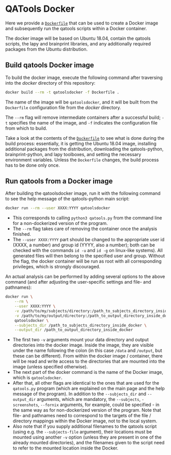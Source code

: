 # QATools Docker

Here we provide a [`Dockerfile`](Dockerfile) that can be used to create a Docker image and subsequently run the qatools scripts within a Docker container.

The docker image will be based on Ubuntu 18.04, contain the qatools scripts, the lapy and brainprint libraries, and any additionally required packages from the Ubuntu distribution.

## Build qatools Docker image

To build the docker image, execute the following command after traversing into the *docker* directory of this repository:

```bash
docker build --rm -t qatoolsdocker -f Dockerfile .
```
The name of the image will be `qatoolsdocker`, and it will be built from the `Dockerfile` configuration file from the *docker* directory.

The `--rm` flag will remove intermediate containers after a successful build; `-t` specifies the name of the image, and `-f` indicates the configuration file from which to build.

Take a look at the contents of the [`Dockerfile`](Dockerfile) to see what is done during the build process: essentially, it is getting the Ubuntu 18.04 image, installing additional packages from the distribution, downloading the qatools-python, brainprint-python, and lapy toolboxes, and setting the necessary environment variables. Unless the `Dockerfile` changes, the build process has to be done only once.

## Run qatools from a Docker image

After building the qatoolsdocker image, run it with the following command to see the help message of the qatools-python main script:

```bash
docker run --rm --user XXXX:YYYY qatoolsdocker
```

* This corresponds to calling `python3 qatools.py` from the command line for a non-dockerized version of the program.
* The `--rm` flag takes care of removing the container once the analysis finished.
* The `--user XXXX:YYYY` part should be changed to the appropriate user id (XXXX, a number) and group id (YYYY, also a number); both can be checked with the commands `id -u` and `id -g` on linux-like systems). All generated files will then belong to the specified user and group. Without the flag, the docker container will be run as root with all corresponding privileges, which is strongly discouraged.

An actual analysis can be performed by adding several options to the above command (and after adjusting the user-specific settings and file- and pathnames):

```bash
docker run \
    --rm \
    --user XXXX:YYYY \
    -v /path/to/my/subjects/directory:/path_to_subjects_directory_inside_docker \
    -v /path/to/my/output/directory:/path_to_output_directory_inside_docker \
    qatoolsdocker \
    --subjects_dir /path_to_subjects_directory_inside_docker \
    --output_dir /path_to_output_directory_inside_docker
```

* The first two `-v` arguments mount your data directory and output directories into the docker image. Inside the image, they are visible under the name following the colon (in this case `/data` and `/output`, but these can be different). From within the docker image / container, there will be read and write access to the directories that are mounted into the image (unless specified otherwise).
* The next part of the docker command is the name of the Docker image, which is `qatoolsdocker`.
* After that, all other flags are identical to the ones that are used for the `qatools.py` program (which are explained on the main page and the help message of the program). In addition to the `--subjects_dir` and `--output_dir` arguments, which are mandatory, the `--subjects`, `-screenshots`, `--fornix` arguments, for example, could be specified - in the same way as for non-dockerized version of the program. Note that file- and pathnames need to correspond to the targets of the file / directory mappings within the Docker image, not to the local system.
* Also note that if you supply additional filenames to the qatools script (using e.g. the `--subjects-file` argument), their locations must be mounted using another `-v` option (unless they are present in one of the already mounted directories), and the filenames given to the script need to refer to the mounted location inside the Docker.
